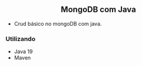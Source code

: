 <p align="center">
  <h2 align="center">MongoDB com Java</h2>
</p>

- Crud básico no mongoDB com java.

### Utilizando

- Java 19
- Maven